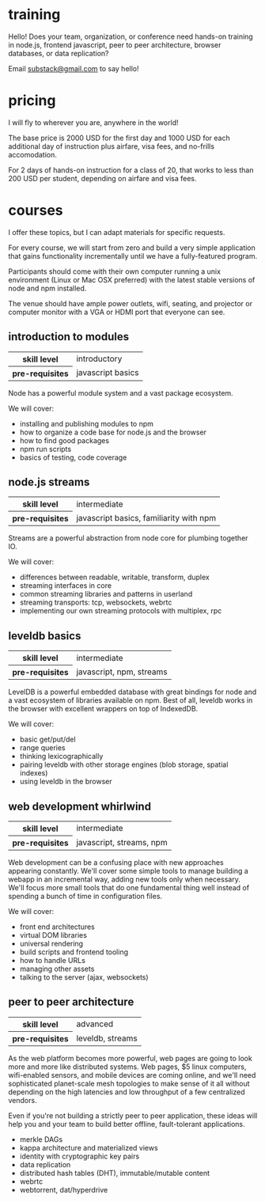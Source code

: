 # training

Hello! Does your team, organization, or conference need hands-on training in
node.js, frontend javascript, peer to peer architecture, browser databases, or
data replication?

Email substack@gmail.com to say hello!

# pricing

I will fly to wherever you are, anywhere in the world!

The base price is 2000 USD for the first day and 1000 USD for each additional
day of instruction plus airfare, visa fees, and no-frills accomodation.

For 2 days of hands-on instruction for a class of 20, that works to less than
200 USD per student, depending on airfare and visa fees.

# courses

I offer these topics, but I can adapt materials for specific requests.

For every course, we will start from zero and build a very simple application
that gains functionality incrementally until we have a fully-featured program.

Participants should come with their own computer running a unix environment
(Linux or Mac OSX preferred) with the latest stable versions of node and npm
installed.

The venue should have ample power outlets, wifi, seating, and projector or
computer monitor with a VGA or HDMI port that everyone can see.

## introduction to modules

<table>
  <tr>
    <th>skill level</th>
    <td>introductory</td>
  </tr>
  <tr>
    <th>pre-requisites</th>
    <td>javascript basics</td>
  </tr>
</table>

Node has a powerful module system and a vast package ecosystem.

We will cover:

* installing and publishing modules to npm
* how to organize a code base for node.js and the browser
* how to find good packages
* npm run scripts
* basics of testing, code coverage

## node.js streams

<table>
  <tr>
    <th>skill level</th>
    <td>intermediate</td>
  </tr>
  <tr>
    <th>pre-requisites</th>
    <td>javascript basics, familiarity with npm</td>
  </tr>
</table>

Streams are a powerful abstraction from node core for plumbing together IO.

We will cover:

* differences between readable, writable, transform, duplex
* streaming interfaces in core
* common streaming libraries and patterns in userland
* streaming transports: tcp, websockets, webrtc
* implementing our own streaming protocols with multiplex, rpc

## leveldb basics

<table>
  <tr>
    <th>skill level</th>
    <td>intermediate</td>
  </tr>
  <tr>
    <th>pre-requisites</th>
    <td>javascript, npm, streams</td>
  </tr>
</table>

LevelDB is a powerful embedded database with great bindings for node and a vast
ecosystem of libraries available on npm. Best of all, leveldb works in the
browser with excellent wrappers on top of IndexedDB.

We will cover:

* basic get/put/del
* range queries
* thinking lexicographically
* pairing leveldb with other storage engines (blob storage, spatial indexes)
* using leveldb in the browser

## web development whirlwind

<table>
  <tr>
    <th>skill level</th>
    <td>intermediate</td>
  </tr>
  <tr>
    <th>pre-requisites</th>
    <td>javascript, streams, npm</td>
  </tr>
</table>

Web development can be a confusing place with new approaches appearing
constantly. We'll cover some simple tools to manage building a webapp in an
incremental way, adding new tools only when necessary. We'll focus more small
tools that do one fundamental thing well instead of spending a bunch of time in
configuration files.

We will cover:

* front end architectures
* virtual DOM libraries
* universal rendering
* build scripts and frontend tooling
* how to handle URLs
* managing other assets
* talking to the server (ajax, websockets)

## peer to peer architecture

<table>
  <tr>
    <th>skill level</th>
    <td>advanced</td>
  </tr>
  <tr>
    <th>pre-requisites</th>
    <td>leveldb, streams</td>
  </tr>
</table>

As the web platform becomes more powerful, web pages are going to look more and
more like distributed systems. Web pages, $5 linux computers, wifi-enabled sensors, and
mobile devices are coming online, and we'll need sophisticated planet-scale mesh
topologies to make sense of it all without depending on the high latencies and
low throughput of a few centralized vendors.

Even if you're not building a strictly peer to peer application, these ideas
will help you and your team to build better offline, fault-tolerant
applications.

* merkle DAGs
* kappa architecture and materialized views
* identity with cryptographic key pairs
* data replication
* distributed hash tables (DHT), immutable/mutable content
* webrtc
* webtorrent, dat/hyperdrive
